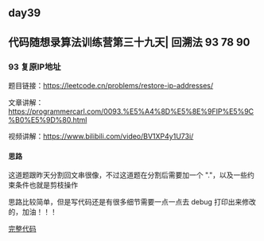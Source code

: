 ## day39

## 代码随想录算法训练营第三十九天| 回溯法 93 78 90

### 93 复原IP地址

题目链接：https://leetcode.cn/problems/restore-ip-addresses/

文章讲解：https://programmercarl.com/0093.%E5%A4%8D%E5%8E%9FIP%E5%9C%B0%E5%9D%80.html

视频讲解：https://www.bilibili.com/video/BV1XP4y1U73i/

#### 思路

这道题跟昨天分割回文串很像，不过这道题在分割后需要加一个 "."，以及一些约束条件也就是剪枝操作

思路比较简单，但是写代码还是有很多细节需要一点一点去 debug 打印出来修改的，加油！！！

[完整代码](https://github.com/hd2yao/leetcode/tree/master/training/day38/0131_palindrome_partitioning.go)
